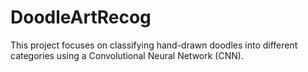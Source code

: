 # DoodleArtRecog
This project focuses on classifying hand-drawn doodles into different categories using a Convolutional Neural Network (CNN).
